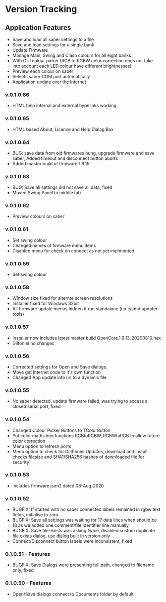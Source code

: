 # Version Tracking

## Application Features
* Save and load all saber settings to a file
* Save and load settings for a single bank
* Update Firmware
* Manage Main, Swing and Clash colours for all eight banks
* With GUI colour picker (RGB to RGBW color correction does not take 
  into account each LED colour have different brightnesses)
* Preview each colour on saber
* Selects saber COM port automatically
* Application update over the Internet

### v.0.1.0.66
* HTML help internal and external hypelinks working

### v.0.1.0.65
* HTML based About, Licence and Help Dialog Box

### v.0.1.0.64
* BUG: save data from old firmwares hung, upgrade firmware and save saber,
  Added timeout and disconnect button aborts
* Added master build of firmware 1.9.15
  
### v.0.1.0.63
* BUG: Save all settings did not save all data, fixed
* Moved Swing Panel to middle tab

### v.0.1.0.62
* Preview colours on saber

### v.0.1.0.61
* Set swing colour
* Changed names of firmware menu items
* Disabled menu for check on connect as not yet implmented

### v.0.1.0.59
* Set swing colour

### v.0.1.0.58
* Window size fixed for alternte screen resolutions
* Installer fixed for Windows 32bit
* All firmware update menus hidden if run standalone (no tycmd updater tools)

### v.0.1.0.57
* Installer now includes latest master build OpenCore.1.9.13_20200810.hex
* Giltoniel no changes

### v.0.1.0.56
* Corrected settings for Open and Save dialogs.
* Move get Internet code to it's own function
* Changed App update info url to a dynamic file

### v.0.1.0.55
* No saber detected, update firmware failed, was trying to access a 
  closed serial port, fixed

### v.0.1.0.54
* Changed Colour Picker Buttons to TColorButton
* Put color maths into functions RGBtoRGBW, RGBWtoRGB to allow future color correction
* Menu option to refresh ports
* Menu option to check for Gilthoniel Updates, download and install
  checks filesize and SHA1/SHA256 hashes of downloaded file for security

### v.0.1.0.53
* includes firmware json2 dated 08-Aug-2020

### v.0.1.0.52
* BUGFIX: If started with no saber connected labels remained in rgbw 
  text fields, initialise to zero
* BUGFIX: Save all settings was waiting for 17 data lines when should 
  be 18 as we added one comment/file identifier line manually
* BUGFIX: Save file-exists was asking twice, disabled custom duplicate 
  file exists dialog, use dialog built in version only
* Connect/Disconnect button labels were inconsistent, fixed

### 0.1.0.51 - Features
* BUGFIX: Save Dialogs were presenting full path, changed to filename 
  only, fixed

### 0.1.0.50 - Features
* Open/Save dialogs connect to Documents folder by default

